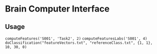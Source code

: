 # Brain Computer Interface

## Usage

`computeFeatures('S001', 'Task2', 2)`
`computeFeaturesLabs('S001', 4)`
`doClassification("featureVectors.txt", "referenceClass.txt", {1, 1}, 10, 30, 0)`